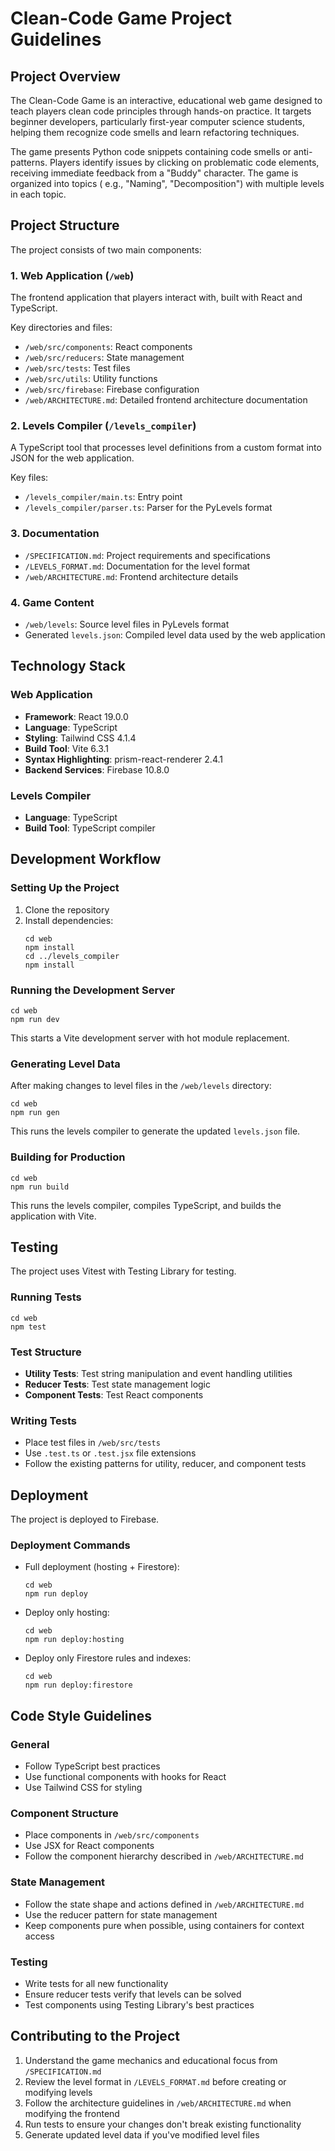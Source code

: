 # Clean-Code Game Project Guidelines

## Project Overview

The Clean-Code Game is an interactive, educational web game designed to teach players clean code principles through
hands-on practice. It targets beginner developers, particularly first-year computer science students, helping them
recognize code smells and learn refactoring techniques.

The game presents Python code snippets containing code smells or anti-patterns. Players identify issues by clicking on
problematic code elements, receiving immediate feedback from a "Buddy" character. The game is organized into topics (
e.g., "Naming", "Decomposition") with multiple levels in each topic.

## Project Structure

The project consists of two main components:

### 1. Web Application (`/web`)

The frontend application that players interact with, built with React and TypeScript.

Key directories and files:

- `/web/src/components`: React components
- `/web/src/reducers`: State management
- `/web/src/tests`: Test files
- `/web/src/utils`: Utility functions
- `/web/src/firebase`: Firebase configuration
- `/web/ARCHITECTURE.md`: Detailed frontend architecture documentation

### 2. Levels Compiler (`/levels_compiler`)

A TypeScript tool that processes level definitions from a custom format into JSON for the web application.

Key files:

- `/levels_compiler/main.ts`: Entry point
- `/levels_compiler/parser.ts`: Parser for the PyLevels format

### 3. Documentation

- `/SPECIFICATION.md`: Project requirements and specifications
- `/LEVELS_FORMAT.md`: Documentation for the level format
- `/web/ARCHITECTURE.md`: Frontend architecture details

### 4. Game Content

- `/web/levels`: Source level files in PyLevels format
- Generated `levels.json`: Compiled level data used by the web application

## Technology Stack

### Web Application

- **Framework**: React 19.0.0
- **Language**: TypeScript
- **Styling**: Tailwind CSS 4.1.4
- **Build Tool**: Vite 6.3.1
- **Syntax Highlighting**: prism-react-renderer 2.4.1
- **Backend Services**: Firebase 10.8.0

### Levels Compiler

- **Language**: TypeScript
- **Build Tool**: TypeScript compiler

## Development Workflow

### Setting Up the Project

1. Clone the repository
2. Install dependencies:
   ```
   cd web
   npm install
   cd ../levels_compiler
   npm install
   ```

### Running the Development Server

```
cd web
npm run dev
```

This starts a Vite development server with hot module replacement.

### Generating Level Data

After making changes to level files in the `/web/levels` directory:

```
cd web
npm run gen
```

This runs the levels compiler to generate the updated `levels.json` file.

### Building for Production

```
cd web
npm run build
```

This runs the levels compiler, compiles TypeScript, and builds the application with Vite.

## Testing

The project uses Vitest with Testing Library for testing.

### Running Tests

```
cd web
npm test
```

### Test Structure

- **Utility Tests**: Test string manipulation and event handling utilities
- **Reducer Tests**: Test state management logic
- **Component Tests**: Test React components

### Writing Tests

- Place test files in `/web/src/tests`
- Use `.test.ts` or `.test.jsx` file extensions
- Follow the existing patterns for utility, reducer, and component tests

## Deployment

The project is deployed to Firebase.

### Deployment Commands

- Full deployment (hosting + Firestore):
  ```
  cd web
  npm run deploy
  ```

- Deploy only hosting:
  ```
  cd web
  npm run deploy:hosting
  ```

- Deploy only Firestore rules and indexes:
  ```
  cd web
  npm run deploy:firestore
  ```

## Code Style Guidelines

### General

- Follow TypeScript best practices
- Use functional components with hooks for React
- Use Tailwind CSS for styling

### Component Structure

- Place components in `/web/src/components`
- Use JSX for React components
- Follow the component hierarchy described in `/web/ARCHITECTURE.md`

### State Management

- Follow the state shape and actions defined in `/web/ARCHITECTURE.md`
- Use the reducer pattern for state management
- Keep components pure when possible, using containers for context access

### Testing

- Write tests for all new functionality
- Ensure reducer tests verify that levels can be solved
- Test components using Testing Library's best practices

## Contributing to the Project

1. Understand the game mechanics and educational focus from `/SPECIFICATION.md`
2. Review the level format in `/LEVELS_FORMAT.md` before creating or modifying levels
3. Follow the architecture guidelines in `/web/ARCHITECTURE.md` when modifying the frontend
4. Run tests to ensure your changes don't break existing functionality
5. Generate updated level data if you've modified level files